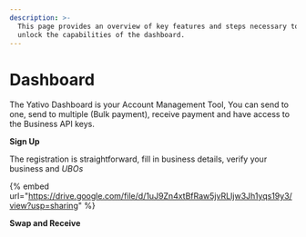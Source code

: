 ```yaml
---
description: >-
  This page provides an overview of key features and steps necessary to fully
  unlock the capabilities of the dashboard.
---
```


# Dashboard

The Yativo Dashboard is your Account Management Tool, You can send to one, send to multiple (Bulk payment), receive payment and have access to the Business API keys.

**Sign Up**

The registration is straightforward, fill in business details, verify your business and _UBOs_

{% embed url="https://drive.google.com/file/d/1uJ9Zn4xtBfRaw5jvRLIjw3Jh1yqs19y3/view?usp=sharing" %}

**Swap and Receive**
